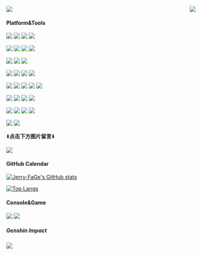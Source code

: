 <p>
  <a href="https://count.getloli.com/"><img src="https://count.getloli.com/get/@Jerry-FaGe?theme=moebooru-h"></a>
  <img src="https://weather-icon.journeyad.repl.co/@shanghai?v=1" align="right">
</p>

#### Platform&Tools

[![](https://img.shields.io/badge/OS-Ubuntu-e9541f?style=flat-square&logo=Ubuntu&logoColor=ffffff)](https://www.ubuntu.com/)
[![](https://img.shields.io/badge/OS-CentOS-262577?style=flat-square&logo=CentOS&logoColor=ffffff)](https://www.centos.org/)
[![](https://img.shields.io/badge/Windows-10-2376bc?style=flat-square&logo=windows&logoColor=ffffff)](https://www.microsoft.com/windows/get-windows-10)
[![](https://img.shields.io/badge/macOS-Big%20Sur-999999?style=flat-square&logo=APPLE&logoColor=ffffff)](https://developer.apple.com/macos/)

[![](https://img.shields.io/badge/Xiaomi-10%20Ultra-FF6900?style=flat-square&logo=xiaomi&logoColor=ffffff)](https://www.mi.com/)
[![](https://img.shields.io/badge/SONY-XZP-999999?style=flat-square&logo=SONY&logoColor=ffffff)](https://www.sony.com/)
[![](https://img.shields.io/badge/Xiaomi-MIX-FF6900?style=flat-square&logo=xiaomi&logoColor=ffffff)](https://www.mi.com/)
[![](https://img.shields.io/badge/iPhone-6S-999999?style=flat-square&logo=apple&logoColor=ffffff)](https://www.apple.com/)

[![](https://img.shields.io/badge/IDE-PyCharm-blue?style=flat-square&logo=pycharm&logoColor=ffffff)](https://www.jetbrains.com/pycharm/)
[![](https://img.shields.io/badge/IDE-GoLand-green?style=flat-square&logo=jetbrains&logoColor=ffffff)](https://www.jetbrains.com/go/)
[![](https://img.shields.io/badge/Editor-Sublime%20Text-FF9800?style=flat-square&logo=Sublime-Text&logoColor=ffffff)](https://www.sublimetext.com/)

[![](https://img.shields.io/badge/-Git-f05032?style=flat-square&logo=git&logoColor=white)](https://git-scm.com/)
[![](https://img.shields.io/badge/-Linux-fcc624?style=flat-square&logo=linux&logoColor=white)](https://www.linuxfoundation.org/)
[![](https://img.shields.io/badge/-Nginx-269539?style=flat-square&logo=nginx&logoColor=ffffff)](https://nginx.org/)
[![](https://img.shields.io/badge/-Docker-2496ED?style=flat-square&logo=docker&logoColor=ffffff)](https://www.docker.com/)

[![](https://img.shields.io/badge/-HTML5-E34F26?style=flat-square&logo=html5&logoColor=white)](https://html.spec.whatwg.org/)
[![](https://img.shields.io/badge/-CSS3-1572B6?style=flat-square&logo=css3&logoColor=white)](https://www.w3.org/Style/CSS/)
[![](https://img.shields.io/badge/-JavaScript-f7e018?style=flat-square&logo=javascript&logoColor=white)](https://www.ecma-international.org/)
[![](https://img.shields.io/badge/-Bootstrap-7952B3?style=flat-square&logo=Bootstrap&logoColor=ffffff)](https://www.bootcss.com/)
[![](https://img.shields.io/badge/-jQuery-0769AD?style=flat-square&logo=jQuery&logoColor=ffffff)](https://jquery.com/)

[![](https://img.shields.io/badge/-MySQL-4479A1?style=flat-square&logo=mysql&logoColor=white)](https://www.mysql.com/)
[![](https://img.shields.io/badge/-MongoDB-47A248?style=flat-square&logo=MongoDB&logoColor=white)](https://www.mongodb.com/)
[![](https://img.shields.io/badge/-Redis-DC382D?style=flat-square&logo=Redis&logoColor=white)](https://redis.io/)
[![](https://img.shields.io/badge/-SQLite-003B57?style=flat-square&logo=SQLite&logoColor=white)](https://www.sqlite.org/)

[![](https://img.shields.io/badge/-Python-3776AB?style=flat-square&logo=python&logoColor=white)](https://www.python.org/)
[![](https://img.shields.io/badge/-Django-092E20?style=flat-square&logo=Django&logoColor=ffffff)](https://www.djangoproject.com/)
[![](https://img.shields.io/badge/-Flask-000000?style=flat-square&logo=Flask&logoColor=ffffff)](https://flask.palletsprojects.com/)
[![](https://img.shields.io/badge/-Tornado-4d8bbf?style=flat-square&logo=Tornado&logoColor=ffffff)](https://www.tornadoweb.org/)

[![](https://img.shields.io/badge/-Go-4285F4?style=flat-square&logo=go&logoColor=white)](https://golang.google.cn/)
[![](https://img.shields.io/badge/-beego-00ADD8?style=flat-square&logo=go&logoColor=white)](https://github.com/beego/beego)

⬇️**点击下方图片留言**⬇️

[![](https://chat.getloli.com/room/@Jerry-FaGe.github/svg?width=600&height=200&limit=20&theme=light&title=Jerry-FaGe@github:%20~&fontSize=13)](https://chat.getloli.com/room/@Jerry-FaGe.github?title=Jerry-FaGe的留言板)

#### GitHub Calendar
[![Jerry-FaGe's GitHub stats](https://github-readme-stats.vercel.app/api?username=Jerry-FaGe&bg_color=151515&show_icons=true&text_color=dadada&icon_color=0099ff&title_color=0099ff)](https://github.com/anuraghazra/github-readme-stats)

[![Top Langs](https://github-readme-stats.vercel.app/api/top-langs/?username=Jerry-FaGe&bg_color=151515&title_color=00a0ff&text_color=eeeeee&layout=compact&hide=css&exclude_repo=RSSHub,my_blog_site)](https://github.com/anuraghazra/github-readme-stats)

#### Console&Game
[![](https://img.shields.io/badge/Steam-171a21?style=flat-square&logo=steam&logoColor=ffffff)](https://steamcommunity.com/id/Jerry_FaGe)
![](https://img.shields.io/badge/-Epic%20Games-313131?style=flat-square&logo=Epic-Games&logoColor=ffffff)

##### Genshin Impact
[![](https://genshin-card.getloli.com/rand/18642672.png)](https://genshin-card.getloli.com)

<!--
**Jerry-FaGe/Jerry-FaGe** is a ✨ _special_ ✨ repository because its `README.md` (this file) appears on your GitHub profile.

Here are some ideas to get you started:

- 🔭 I’m currently working on ...
- 🌱 I’m currently learning ...
- 👯 I’m looking to collaborate on ...
- 🤔 I’m looking for help with ...
- 💬 Ask me about ...
- 📫 How to reach me: ...
- 😄 Pronouns: ...
- ⚡ Fun fact: ...
-->
